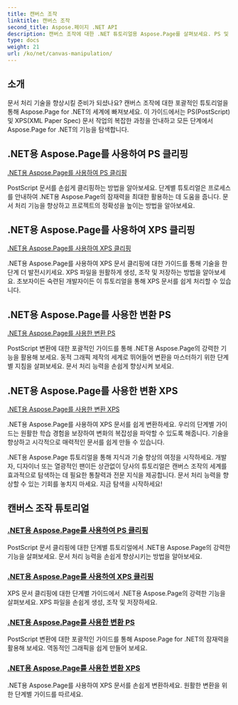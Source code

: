 ```yaml
---
title: 캔버스 조작
linktitle: 캔버스 조작
second_title: Aspose.페이지 .NET API
description: 캔버스 조작에 대한 .NET 튜토리얼용 Aspose.Page를 살펴보세요. PS 및 XPS 문서를 쉽게 자르고 변환할 수 있습니다. 문서 처리 기술을 향상시키세요.
type: docs
weight: 21
url: /ko/net/canvas-manipulation/
---
```


## 소개

문서 처리 기술을 향상시킬 준비가 되셨나요? 캔버스 조작에 대한 포괄적인 튜토리얼을 통해 Aspose.Page for .NET의 세계에 빠져보세요. 이 가이드에서는 PS(PostScript) 및 XPS(XML Paper Spec) 문서 작업의 복잡한 과정을 안내하고 모든 단계에서 Aspose.Page for .NET의 기능을 탐색합니다.

## .NET용 Aspose.Page를 사용하여 PS 클리핑
[.NET용 Aspose.Page를 사용하여 PS 클리핑](./clippingps/)

PostScript 문서를 손쉽게 클리핑하는 방법을 알아보세요. 단계별 튜토리얼은 프로세스를 안내하여 .NET용 Aspose.Page의 잠재력을 최대한 활용하는 데 도움을 줍니다. 문서 처리 기능을 향상하고 프로젝트의 정확성을 높이는 방법을 알아보세요.

## .NET용 Aspose.Page를 사용하여 XPS 클리핑
[.NET용 Aspose.Page를 사용하여 XPS 클리핑](./clippingxps/)

.NET용 Aspose.Page를 사용하여 XPS 문서 클리핑에 대한 가이드를 통해 기술을 한 단계 더 발전시키세요. XPS 파일을 원활하게 생성, 조작 및 저장하는 방법을 알아보세요. 초보자이든 숙련된 개발자이든 이 튜토리얼을 통해 XPS 문서를 쉽게 처리할 수 있습니다.

## .NET용 Aspose.Page를 사용한 변환 PS
[.NET용 Aspose.Page를 사용한 변환 PS](./transformationsps/)

PostScript 변환에 대한 포괄적인 가이드를 통해 .NET용 Aspose.Page의 강력한 기능을 활용해 보세요. 동적 그래픽 제작의 세계로 뛰어들어 변환을 마스터하기 위한 단계별 지침을 살펴보세요. 문서 처리 능력을 손쉽게 향상시켜 보세요.

## .NET용 Aspose.Page를 사용한 변환 XPS
[.NET용 Aspose.Page를 사용한 변환 XPS](./transformationsxps/)

.NET용 Aspose.Page를 사용하여 XPS 문서를 쉽게 변환하세요. 우리의 단계별 가이드는 원활한 학습 경험을 보장하여 변화의 복잡성을 파악할 수 있도록 해줍니다. 기술을 향상하고 시각적으로 매력적인 문서를 쉽게 만들 수 있습니다.

.NET용 Aspose.Page 튜토리얼을 통해 지식과 기술 향상의 여정을 시작하세요. 개발자, 디자이너 또는 열광적인 팬이든 상관없이 당사의 튜토리얼은 캔버스 조작의 세계를 효과적으로 탐색하는 데 필요한 통찰력과 전문 지식을 제공합니다. 문서 처리 능력을 향상할 수 있는 기회를 놓치지 마세요. 지금 탐색을 시작하세요!
## 캔버스 조작 튜토리얼
### [.NET용 Aspose.Page를 사용하여 PS 클리핑](./clippingps/)
PostScript 문서 클리핑에 대한 단계별 튜토리얼에서 .NET용 Aspose.Page의 강력한 기능을 살펴보세요. 문서 처리 능력을 손쉽게 향상시키는 방법을 알아보세요.
### [.NET용 Aspose.Page를 사용하여 XPS 클리핑](./clippingxps/)
XPS 문서 클리핑에 대한 단계별 가이드에서 .NET용 Aspose.Page의 강력한 기능을 살펴보세요. XPS 파일을 손쉽게 생성, 조작 및 저장하세요.
### [.NET용 Aspose.Page를 사용한 변환 PS](./transformationsps/)
PostScript 변환에 대한 포괄적인 가이드를 통해 Aspose.Page for .NET의 잠재력을 활용해 보세요. 역동적인 그래픽을 쉽게 만들어 보세요.
### [.NET용 Aspose.Page를 사용한 변환 XPS](./transformationsxps/)
.NET용 Aspose.Page를 사용하여 XPS 문서를 손쉽게 변환하세요. 원활한 변환을 위한 단계별 가이드를 따르세요.
